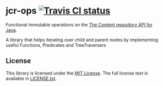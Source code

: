 jcr-ops [![Travis CI status](https://secure.travis-ci.org/meggermo/jcr-ops.png)](http://travis-ci.org/#!/meggermo/jcr-ops/builds)
=======

Functional immutable operations on the [The Content repository API for Java](http://en.wikipedia.org/wiki/Content_repository_API_for_Java).

A library that helps iterating over child and parent nodes by implementing
useful Functions, Predicates and TreeTraversers

## License
This library is licensed under the [MIT License](http://en.wikipedia.org/wiki/MIT_License).
The full license text is available in [LICENSE.txt](https://github.com/meggermo/dotfiles/blob/master/LICENSE.txt).
